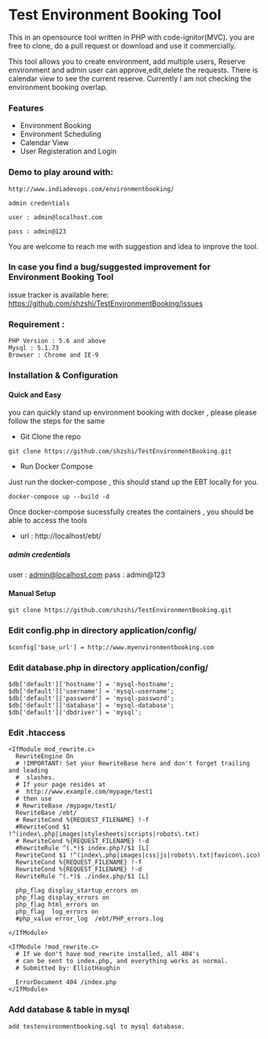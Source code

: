 # Test Environment Booking Tool 

This in an opensource tool written in PHP with code-ignitor(MVC). you are free to clone, do a pull request or download and use it commercially. 

This tool allows you to create environment, add multiple users, Reserve environment and admin user can approve,edit,delete the requests. 
There is calendar view to see the current reserve. Currently I am not checking the environment booking overlap. 

### Features 

- Environment Booking
- Environment Scheduling
- Calendar View
- User Registeration and Login

### Demo to play around with:
``` 
http://www.indiadevops.com/environmentbooking/

admin credentials 

user : admin@localhost.com

pass : admin@123 
```

You are welcome to reach me with suggestion and idea to improve the tool. 


### In case you find a bug/suggested improvement for Environment Booking Tool

issue tracker is available here: https://github.com/shzshi/TestEnvironmentBooking/issues


### Requirement : 
```
PHP Version : 5.6 and above
Mysql : 5.1.73
Browser : Chrome and IE-9 
```

### Installation & Configuration

#### Quick and Easy 

you can quickly stand up environment booking with docker , please please follow the steps for the same 

- Git Clone the repo 

```
git clone https://github.com/shzshi/TestEnvironmentBooking.git
```

- Run Docker Compose 

Just run the docker-compose , this should stand up the EBT locally for you. 

```
docker-compose up --build -d 

```

Once docker-compose sucessfully creates the containers , you should be able to access the tools 

- url : http://localhost/ebt/

##### admin credentials 

user : admin@localhost.com
pass : admin@123 

#### Manual Setup

```
git clone https://github.com/shzshi/TestEnvironmentBooking.git
```

### Edit config.php in directory application/config/
```
$config['base_url'] = http://www.myenvironmentbooking.com
```

### Edit database.php in directory application/config/
```
$db['default']['hostname'] = 'mysql-hostname';
$db['default']['username'] = 'mysql-username';
$db['default']['password'] = 'mysql-password';
$db['default']['database'] = 'mysql-database';
$db['default']['dbdriver'] = 'mysql';
```

### Edit .htaccess
```
<IfModule mod_rewrite.c>
  RewriteEngine On
  # !IMPORTANT! Set your RewriteBase here and don't forget trailing and leading
  #  slashes.
  # If your page resides at
  #  http://www.example.com/mypage/test1
  # then use
  # RewriteBase /mypage/test1/
  RewriteBase /ebt/
  # RewriteCond %{REQUEST_FILENAME} !-f
  #RewriteCond $1 !^(index\.php|images|stylesheets|scripts|robots\.txt)
  # RewriteCond %{REQUEST_FILENAME} !-d
  #RewriteRule ^(.*)$ index.php?/$1 [L]
  RewriteCond $1 !^(index\.php|images|css|js|robots\.txt|favicon\.ico)
  RewriteCond %{REQUEST_FILENAME} !-f
  RewriteCond %{REQUEST_FILENAME} !-d
  RewriteRule ^(.*)$ ./index.php/$1 [L]

  php_flag display_startup_errors on
  php_flag display_errors on
  php_flag html_errors on
  php_flag  log_errors on
  #php_value error_log  /ebt/PHP_errors.log
  
</IfModule>

<IfModule !mod_rewrite.c>
  # If we don't have mod_rewrite installed, all 404's
  # can be sent to index.php, and everything works as normal.
  # Submitted by: ElliotHaughin

  ErrorDocument 404 /index.php
</IfModule>
```

### Add database & table in mysql 
```
add testenvironmentbooking.sql to mysql database.
```
